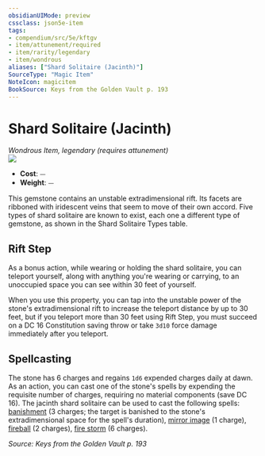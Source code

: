 ```yaml
---
obsidianUIMode: preview
cssclass: json5e-item
tags:
- compendium/src/5e/kftgv
- item/attunement/required
- item/rarity/legendary
- item/wondrous
aliases: ["Shard Solitaire (Jacinth)"]
SourceType: "Magic Item"
NoteIcon: magicitem
BookSource: Keys from the Golden Vault p. 193
---
```

# Shard Solitaire (Jacinth)
*Wondrous Item, legendary (requires attunement)*  
![](/2-Mechanics/CLI/items/img/shard-solitaire.webp#right)  

- **Cost**: ⏤
- **Weight**: ⏤

This gemstone contains an unstable extradimensional rift. Its facets are ribboned with iridescent veins that seem to move of their own accord. Five types of shard solitaire are known to exist, each one a different type of gemstone, as shown in the Shard Solitaire Types table.

## Rift Step

As a bonus action, while wearing or holding the shard solitaire, you can teleport yourself, along with anything you're wearing or carrying, to an unoccupied space you can see within 30 feet of yourself.

When you use this property, you can tap into the unstable power of the stone's extradimensional rift to increase the teleport distance by up to 30 feet, but if you teleport more than 30 feet using Rift Step, you must succeed on a DC 16 Constitution saving throw or take `3d10` force damage immediately after you teleport.

## Spellcasting

The stone has 6 charges and regains `1d6` expended charges daily at dawn. As an action, you can cast one of the stone's spells by expending the requisite number of charges, requiring no material components (save DC 16). The jacinth shard solitaire can be used to cast the following spells: [banishment](/2-Mechanics/CLI/spells/banishment.md) (3 charges; the target is banished to the stone's extradimensional space for the spell's duration), [mirror image](/2-Mechanics/CLI/spells/mirror-image.md) (1 charge), [fireball](/2-Mechanics/CLI/spells/fireball.md) (2 charges), [fire storm](/2-Mechanics/CLI/spells/fire-storm.md) (6 charges).

*Source: Keys from the Golden Vault p. 193*